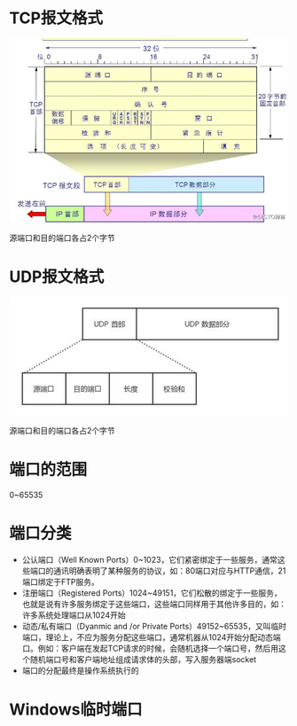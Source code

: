 # TCP报文格式

![](img/5.jpg)

源端口和目的端口各占2个字节

# UDP报文格式

![](img/6.jpg)

源端口和目的端口各占2个字节

# 端口的范围

0~65535

# 端口分类

- 公认端口（Well Known Ports）0~1023，它们紧密绑定于一些服务，通常这些端口的通讯明确表明了某种服务的协议，如：80端口对应与HTTP通信，21端口绑定于FTP服务。
- 注册端口（Registered Ports）1024~49151，它们松散的绑定于一些服务，也就是说有许多服务绑定于这些端口，这些端口同样用于其他许多目的，如：许多系统处理端口从1024开始
- 动态/私有端口（Dyanmic and /or Private Ports）49152~65535，又叫临时端口，理论上，不应为服务分配这些端口，通常机器从1024开始分配动态端口。例如：客户端在发起TCP请求的时候，会随机选择一个端口号，然后用这个随机端口号和客户端地址组成请求体的头部，写入服务器端socket
- 端口的分配最终是操作系统执行的

# Windows临时端口

